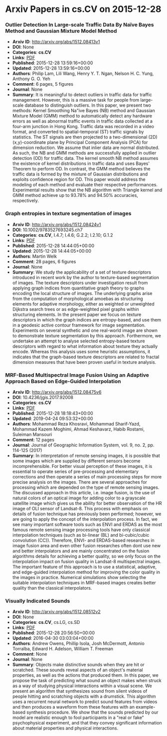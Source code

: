# Arxiv Papers in cs.CV on 2015-12-28
### Outlier Detection In Large-scale Traffic Data By Naïve Bayes Method and Gaussian Mixture Model Method
- **Arxiv ID**: http://arxiv.org/abs/1512.08413v1
- **DOI**: None
- **Categories**: **cs.CV**
- **Links**: [PDF](http://arxiv.org/pdf/1512.08413v1)
- **Published**: 2015-12-28 13:59:16+00:00
- **Updated**: 2015-12-28 13:59:16+00:00
- **Authors**: Philip Lam, Lili Wang, Henry Y. T. Ngan, Nelson H. C. Yung, Anthony G. O. Yeh
- **Comment**: 6 pages, 5 figures
- **Journal**: None
- **Summary**: It is meaningful to detect outliers in traffic data for traffic management. However, this is a massive task for people from large-scale database to distinguish outliers. In this paper, we present two methods: Kernel Smoothing Na\"ive Bayes (NB) method and Gaussian Mixture Model (GMM) method to automatically detect any hardware errors as well as abnormal traffic events in traffic data collected at a four-arm junction in Hong Kong. Traffic data was recorded in a video format, and converted to spatial-temporal (ST) traffic signals by statistics. The ST signals are then projected to a two-dimensional (2D) (x,y)-coordinate plane by Principal Component Analysis (PCA) for dimension reduction. We assume that inlier data are normal distributed. As such, the NB and GMM methods are successfully applied in outlier detection (OD) for traffic data. The kernel smooth NB method assumes the existence of kernel distributions in traffic data and uses Bayes' Theorem to perform OD. In contrast, the GMM method believes the traffic data is formed by the mixture of Gaussian distributions and exploits confidence region for OD. This paper would address the modeling of each method and evaluate their respective performances. Experimental results show that the NB algorithm with Triangle kernel and GMM method achieve up to 93.78% and 94.50% accuracies, respectively.



### Graph entropies in texture segmentation of images
- **Arxiv ID**: http://arxiv.org/abs/1512.08424v1
- **DOI**: 10.1002/9783527693245.ch7
- **Categories**: **cs.CV**, I.4.7; I.4.6; G.2.2; I.2.10; G.1.2
- **Links**: [PDF](http://arxiv.org/pdf/1512.08424v1)
- **Published**: 2015-12-28 14:44:05+00:00
- **Updated**: 2015-12-28 14:44:05+00:00
- **Authors**: Martin Welk
- **Comment**: 28 pages, 6 figures
- **Journal**: None
- **Summary**: We study the applicability of a set of texture descriptors introduced in recent work by the author to texture-based segmentation of images. The texture descriptors under investigation result from applying graph indices from quantitative graph theory to graphs encoding the local structure of images. The underlying graphs arise from the computation of morphological amoebas as structuring elements for adaptive morphology, either as weighted or unweighted Dijkstra search trees or as edge-weighted pixel graphs within structuring elements. In the present paper we focus on texture descriptors in which the graph indices are entropy-based, and use them in a geodesic active contour framework for image segmentation. Experiments on several synthetic and one real-world image are shown to demonstrate texture segmentation by this approach. Forthermore, we undertake an attempt to analyse selected entropy-based texture descriptors with regard to what information about texture they actually encode. Whereas this analysis uses some heuristic assumptions, it indicates that the graph-based texture descriptors are related to fractal dimension measures that have been proven useful in texture analysis.



### MRF-Based Multispectral Image Fusion Using an Adaptive Approach Based on Edge-Guided Interpolation
- **Arxiv ID**: http://arxiv.org/abs/1512.08475v6
- **DOI**: 10.4236/jgis.2017.92008
- **Categories**: **cs.CV**
- **Links**: [PDF](http://arxiv.org/pdf/1512.08475v6)
- **Published**: 2015-12-28 18:18:43+00:00
- **Updated**: 2019-04-24 09:53:32+00:00
- **Authors**: Mohammad Reza Khosravi, Mohammad Sharif-Yazd, Mohammad Kazem Moghimi, Ahmad Keshavarz, Habib Rostami, Suleiman Mansouri
- **Comment**: 12 pages
- **Journal**: Journal of Geographic Information System, vol. 9, no. 2, pp.
  114-125 (2017)
- **Summary**: In interpretation of remote sensing images, it is possible that some images which are supplied by different sensors become incomprehensible. For better visual perception of these images, it is essential to operate series of pre-processing and elementary corrections and then operate a series of main processing steps for more precise analysis on the images. There are several approaches for processing which are depended on the type of remote sensing images. The discussed approach in this article, i.e. image fusion, is the use of natural colors of an optical image for adding color to a grayscale satellite image which gives us the ability for better observation of the HR image of OLI sensor of Landsat-8. This process with emphasis on details of fusion technique has previously been performed; however, we are going to apply the concept of the interpolation process. In fact, we see many important software tools such as ENVI and ERDAS as the most famous remote sensing image processing tools have only classical interpolation techniques (such as bi-linear (BL) and bi-cubic/cubic convolution (CC)). Therefore, ENVI- and ERDAS-based researches in image fusion area and even other fusion researches often dont use new and better interpolators and are mainly concentrated on the fusion algorithms details for achieving a better quality, so we only focus on the interpolation impact on fusion quality in Landsat-8 multispectral images. The important feature of this approach is to use a statistical, adaptive, and edge-guided interpolation method for improving the color quality in the images in practice. Numerical simulations show selecting the suitable interpolation techniques in MRF-based images creates better quality than the classical interpolators.



### Visually Indicated Sounds
- **Arxiv ID**: http://arxiv.org/abs/1512.08512v2
- **DOI**: None
- **Categories**: **cs.CV**, cs.LG, cs.SD
- **Links**: [PDF](http://arxiv.org/pdf/1512.08512v2)
- **Published**: 2015-12-28 20:56:50+00:00
- **Updated**: 2016-04-30 03:03:04+00:00
- **Authors**: Andrew Owens, Phillip Isola, Josh McDermott, Antonio Torralba, Edward H. Adelson, William T. Freeman
- **Comment**: None
- **Journal**: None
- **Summary**: Objects make distinctive sounds when they are hit or scratched. These sounds reveal aspects of an object's material properties, as well as the actions that produced them. In this paper, we propose the task of predicting what sound an object makes when struck as a way of studying physical interactions within a visual scene. We present an algorithm that synthesizes sound from silent videos of people hitting and scratching objects with a drumstick. This algorithm uses a recurrent neural network to predict sound features from videos and then produces a waveform from these features with an example-based synthesis procedure. We show that the sounds predicted by our model are realistic enough to fool participants in a "real or fake" psychophysical experiment, and that they convey significant information about material properties and physical interactions.




